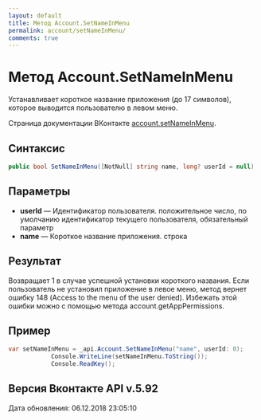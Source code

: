 ```yaml
---
layout: default
title: Метод Account.SetNameInMenu
permalink: account/setNameInMenu/
comments: true
---
```

# Метод Account.SetNameInMenu
Устанавливает короткое название приложения (до 17 символов), которое выводится пользователю в левом меню.

Страница документации ВКонтакте [account.setNameInMenu](https://vk.com/dev/account.setNameInMenu).

## Синтаксис
``` csharp
public bool SetNameInMenu([NotNull] string name, long? userId = null)
```

## Параметры
+ **userId** — Идентификатор пользователя. положительное число, по умолчанию идентификатор текущего пользователя, обязательный параметр
+ **name** — Короткое название приложения. строка

## Результат
Возвращает 1 в случае успешной установки короткого названия. 
Если пользователь не установил приложение в левое меню, метод вернет ошибку 148 (Access to the menu of the user denied). Избежать этой ошибки можно с помощью метода account.getAppPermissions.

## Пример
``` csharp
var setNameInMenu = _api.Account.SetNameInMenu("name", userId: 0);
            Console.WriteLine(setNameInMenu.ToString());
            Console.ReadKey();
```

## Версия Вконтакте API v.5.92
Дата обновления: 06.12.2018 23:05:10
